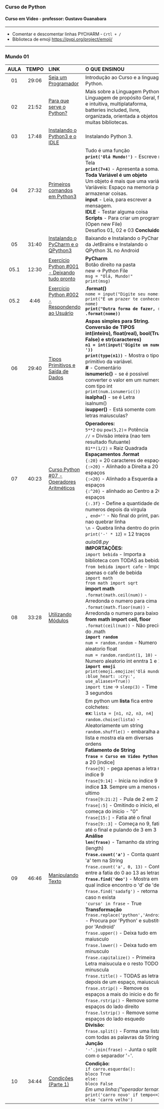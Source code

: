 ### Curso de Python 
#### Curso em Video - professor: Gustavo Guanabara
---
* Comentar e descomentar linhas PYCHARM - `Crtl + /`
* Biblioteca de emoji https://pypi.org/project/emoji/

---
### Mundo 01
AULA | TEMPO | LINK | O QUE ENSINOU
:---:|:---:|:---|:---
01 | 29:06 | [Seja um Programador](https://www.youtube.com/watch?v=S9uPNppGsGo&list=PLvE-ZAFRgX8hnECDn1v9HNTI71veL3oW0&index=2) | Introdução ao Curso e a linguagem Python.
02 | 21:52 | [Para que serve o Python?](https://www.youtube.com/watch?v=Mp0vhMDI7fA&list=PLvE-ZAFRgX8hnECDn1v9HNTI71veL3oW0&index=3) | Mais sobre a Linguagem Python <br> Linguagem de propósito Geral, facil e intuitiva, multiplataforma, batteries included, livre, organizada, orientada a objetos e muitas bibliotecas.
03 | 17:48 | [Instalando o Python3 e o IDLE](https://www.youtube.com/watch?v=VuKvR1J2LQE&list=PLvE-ZAFRgX8hnECDn1v9HNTI71veL3oW0&index=4) | Instalando Python 3.
04 | 27:32 | [Primeiros comandos em Python3](https://www.youtube.com/watch?v=31llNGKWDdo) | Tudo é uma função <br> **`print('Olá Mundo!')`** - Escreve na Tela <br> **`print(7+4)`** - Apresenta a soma. <br> **Toda Variável é um objeto** <br> Um objeto é mais que uma variável. <br> Variáveis: Espaço na memoria para armazenar coisas. <br> **input** - Leia, para escrever a mensagem. <br> **IDLE** - Testar alguma coisa <br> **Scripts** - Para criar um programa.(Open new File) <br> Desafios 01, 02 e 03 **Concluidos.**
05 | 31:40 | [Instalando o PyCharm e o QPython3](https://www.youtube.com/watch?v=ElRd0cbXIv4) | Baixando e Instalando o PyCharm da JetBrains e Instalando o QPython 3L no Android
05.1 | 12:30 | [Exercício Python #001 - Deixando tudo pronto](https://www.youtube.com/watch?v=nIHq1MtJaKs) | **PyCharm** <br> Botão direito na pasta <br> new -> Python File <br> `msg = "Olá, Mundo!"`<br> `print(msg)`
05.2 | 4:46 | [Exercício Python #002 - Respondendo ao Usuário](https://www.youtube.com/watch?v=FNqdV5Zb_5Q) | **.format()** <br> `nome = input("Digite seu nome: ")` <br> `print("É um prazer te conhecer,", nome)` <br> **`print("Outra forma de fazer, {}!" .format(nome))`**
06 | 29:40 | [Tipos Primitivos e Saída de Dados](https://www.youtube.com/watch?v=hdDHg1p3YVc) | **Aspas simples para String.** <br> **Conversão de TIPOS** <br> **int(inteiro), float(real), bool(True e False) e str(caracteres)** <br>**`n1 = int(input('Digite um numero: '))`** <br> **`print(type(n1))`** - Mostra o tipo primitivo da variável. <br> **#** - Comentário <br> **isnumeric()** - se é possivel converter o valor em um numero com tipo int<br> `print(num.isnumeric())` <br> **isalpha()** - se é Letra <br> isalnum() <br> **isupper()** - Está somente com letras maiusculas?
07 | 40:23 | [Curso Python #07 - Operadores Aritméticos](https://www.youtube.com/watch?v=Vw6gLypRKmY&list=PLHz_AreHm4dlKP6QQCekuIPky1CiwmdI6&index=12) | **Operadores:** <br> `5**2` ou `pow(5,2)`= Potência <br> `//` = Divisão inteira (nao tem resultado flutuante) <br> `81**(1/2)` = Raiz Quadrada <br> **Espaçamentos .format** <br> `{:20}` = 20 caracteres de espaço. <br> `{:>20}` - Alinhado a Direita a 20 espaços <br> `{:<20}` - Alinhado a Esquerda a 20 espaços <br> `{:^20}` - alinhado ao Centro a 20 espaços <br> `{:.3f}` - Define a quantidade de numeros depois da virgula <br> `, end=''` - No final do print, para nao quebrar linha  <br> `\n` - Quebra linha dentro do print <br> `print('-' * 12`) = 12 traços
08 | 33:28 | [Utilizando Módulos](https://www.youtube.com/watch?v=oOUyhGNib2Q&list=PLHz_AreHm4dlKP6QQCekuIPky1CiwmdI6&index=24) | _aula08.py_ <br> **IMPORTAÇÕES:** <br> `import bebida` - Importa a biblioteca com TODAS as bebidas <br> `from bebida import cafe` - Importa apenas o café de bebida <br> `import math` <br> `from math import sqrt` <br> **import math** <br> `.format(math.ceil(num))` - Arredonda o numero para cima <br> `.format(math.floor(num))` - Arredonda o numero para baixo <br> **from math import ceil, floor** <br> `.format(ceil(num))` - Não precisa do .math <br> **`import random`** <br> `num = random.random` - Numero aleatorio float <br> `num = random.randint(1, 10)` - Numero aleatorio int enntra 1 e 10 <br> **`import emoji`** <br> `print(emoji.emojize('Olá mundo :blue_heart: :cry:', use_aliases=True))` <br> `import time` -> `sleep(3)` - Time de 3 segundos
09 | 46:46 | [Manipulando Texto](https://www.youtube.com/watch?v=a7DH88vk2Sk&list=PLHz_AreHm4dlKP6QQCekuIPky1CiwmdI6&index=31) | Em python um **lista** fica entre colchetes: <br> **ex:** `lista = [n1, n2, n3, n4]` <br> `random.choise(lista)` - Aleatoriamente um string <br> `random.shuffle()` - embaralha a lista e mostra ela em diversas ordens <br> **Fatiamento de String** <br> **`frase = Curso em Video Python`** - 0 a 20 [indice] <br>`frase[9]` - pega apenas a letra no indice 9 <br> `frase[9:14]` - Inicia no indice 9 ao indice **13**. Sempre um a menos do ultimo <br> `frase[9:21:2]` - Pula de 2 em 2 <br> `frase[:5]` - Omitindo o inicio, ele começa do inicio - "0" <br> `frase[15:]` - Fatia até o final <br> `frase[9::3]` - Começa no 9, fatia até o final e pulando de 3 em 3 <br> **Análise** <br> **`len(frase)`** - Tamanho da string (length) <br> **`frase.count('a')`** - Conta quantos 'a' tem na String <br> `frase.count('a', 0, 13)` - Conta entre a fatia do 0 ao 13 as letras a <br> **`frase.find('deo')`** - Mostra em qual indice encontro o 'd' de 'deo' <br> `frase.find('sadafg')` - retorna -1 caso n exista <br> `'curso' in frase` - True <br> **Transformação** <br> `frase.replace('python','Android')` - Procura por 'Python' e substitui por 'Android' <br> `frase.upper()` - Deixa tudo em maiusculo <br> `frase.lower()` - Deixa tudo em minusculo <br> `frase.capitalize()` - Primeira Letra maisucula e o resto TODO minuscula <br> `frase.title()` -  TODAS as letras depois de um espaço, maiusculas <br> `frase.strip()` - Remove os espaços a mais do inicio e do final. <br> `frase.rstrip()` - Remove somente espaços do lado direito <br> `frase.lstrip()` - Remove somente espaços do lado esquedo <br> **Divisão:** <br> `frase.split()` - Forma uma lista com todas as palavras da String <br> **Junção** <br> `'-'.join(frase)` - Junta o split com o separador '-'.
10 | 34:44 | [Condições (Parte 1)](https://www.youtube.com/watch?v=K10u3XIf1-Q) | **Condição:** <br> `if carro.esquerda():` <br> `bloco True` <br> `else:` <br> `bloco False`<br> _Em uma linha:("operador ternario")_ <br> `print('carro novo' if tempo<=3 else 'carro velho')`
